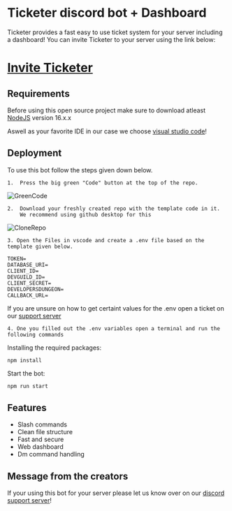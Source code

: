 
# Ticketer discord bot + Dashboard

Ticketer provides a fast easy to use ticket system for your server including a dashboard! You can invite Ticketer to your server using the link below:

# [Invite Ticketer](https://discord.com/oauth2/authorize?client_id=977591057711792178&permissions=137909037169&scope=bot%20applications.commands)

## Requirements

Before using this open source project make sure to download atleast [NodeJS](https://nodejs.org/en/download/) version 16.x.x

Aswell as your favorite IDE in our case we choose [visual studio code](https://code.visualstudio.com/)!

## Deployment

To use this bot follow the steps given down below.

    1.  Press the big green "Code" button at the top of the repo.
![GreenCode](https://cdn.discordapp.com/attachments/926292185748496446/985148389547212870/unknown.png)

    2.  Download your freshly created repo with the template code in it. 
        We recommend using github desktop for this
![CloneRepo](https://cdn.discordapp.com/attachments/926292185748496446/985149773738831912/unknown.png)

    3. Open the Files in vscode and create a .env file based on the template given below. 

```
TOKEN=
DATABASE_URI=
CLIENT_ID= 
DEVGUILD_ID=
CLIENT_SECRET=
DEVELOPERSDUNGEON=
CALLBACK_URL=
```
If you are unsure on how to get certaint values for the .env open a ticket on our [support server](https://discord.gg/KfBkKKydfg)

    4. One you filled out the .env variables open a terminal and run the following commands

Installing the required packages:
```
npm install
```

Start the bot:
```bash
npm run start
```

## Features

- Slash commands
- Clean file structure
- Fast and secure
- Web dashboard 
- Dm command handling

## Message from the creators
If your using this bot for your server please let us know over on our  [discord support server](https://discord.gg/KfBkKKydfg)!
